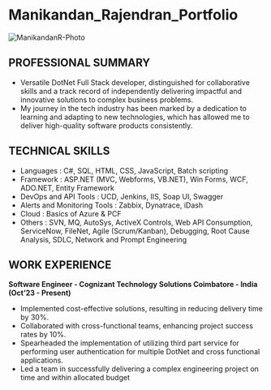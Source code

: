 # Manikandan_Rajendran_Portfolio
![ManikandanR-Photo](https://github.com/ManikandanRajendran19/Manikandan_Rajendran_Portfolio/assets/168916053/fc1255c2-cf19-4729-82f9-3e3da00ca8ae)

## PROFESSIONAL SUMMARY
- Versatile DotNet Full Stack developer, distinguished for collaborative skills and a track record of independently delivering impactful and innovative solutions to complex business problems.
- My journey in the tech industry has been marked by a dedication to learning and adapting to new technologies, which has allowed me to deliver high-quality software products consistently.

## TECHNICAL SKILLS
- Languages : C#, SQL, HTML, CSS, JavaScript, Batch scripting  
- Framework : ASP.NET (MVC, Webforms, VB.NET), Win Forms, WCF, ADO.NET, Entity Framework
- DevOps and API Tools : UCD, Jenkins, IIS, Soap UI, Swagger
- Alerts and Monitoring Tools : Zabbix, Dynatrace, iDash
- Cloud : Basics of Azure & PCF
- Others : SVN, MQ, AutoSys, ActiveX Controls, Web API Consumption, ServiceNow, FileNet, Agile (Scrum/Kanban), Debugging, Root Cause Analysis, SDLC, Network and Prompt Engineering

## WORK EXPERIENCE 
**Software Engineer - Cognizant Technology Solutions Coimbatore - India (Oct’23 - Present)**
- Implemented cost-effective solutions, resulting in reducing delivery time by 30%.
- Collaborated with cross-functional teams, enhancing project success rates by 10%.
- Spearheaded the implementation of utilizing third part service for performing user authentication for multiple DotNet and cross functional applications. 
- Led a team in successfully delivering a complex engineering project on time and within allocated budget
